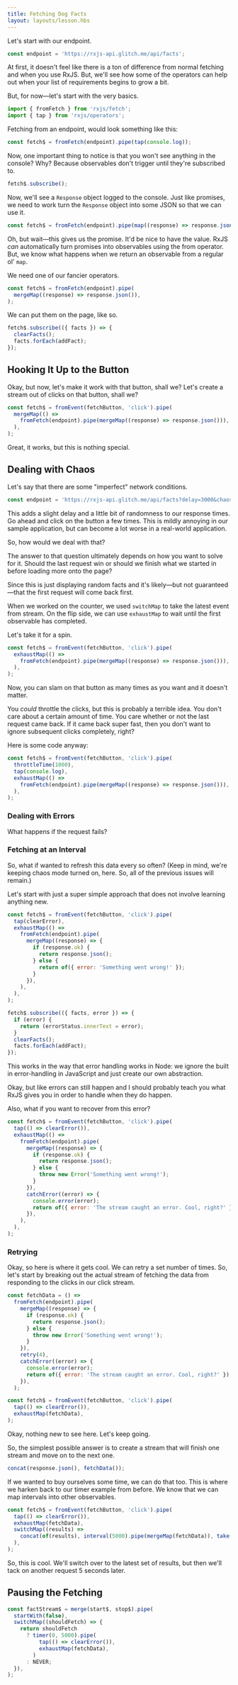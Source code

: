 ```yaml
---
title: Fetching Dog Facts
layout: layouts/lesson.hbs
---
```


Let's start with our endpoint.

```js
const endpoint = 'https://rxjs-api.glitch.me/api/facts';
```

At first, it doesn't feel like there is a ton of difference from normal fetching and when you use RxJS. But, we'll see how some of the operators can help out when your list of requirements begins to grow a bit.

But, for now—let's start with the very basics.

```js
import { fromFetch } from 'rxjs/fetch';
import { tap } from 'rxjs/operators';
```

Fetching from an endpoint, would look something like this:

```js
const fetch$ = fromFetch(endpoint).pipe(tap(console.log));
```

Now, one important thing to notice is that you won't see anything in the console? Why? Because observables don't trigger until they're subscribed to.

```js
fetch$.subscribe();
```

Now, we'll see a `Response` object logged to the console. Just like promises, we need to work turn the `Response` object into some JSON so that we can use it.

```js
const fetch$ = fromFetch(endpoint).pipe(map((response) => response.json()));
```

Oh, but wait—this gives us the promise. It'd be nice to have the value. RxJS _can_ automatically turn promises into observables using the from operator. But, we know what happens when we return an observable from a regular ol' `map`.

We need one of our fancier operators.

```js
const fetch$ = fromFetch(endpoint).pipe(
  mergeMap((response) => response.json()),
);
```

We can put them on the page, like so.

```js
fetch$.subscribe(({ facts }) => {
  clearFacts();
  facts.forEach(addFact);
});
```

## Hooking It Up to the Button

Okay, but now, let's make it work with that button, shall we? Let's create a stream out of clicks on that button, shall we?

```js
const fetch$ = fromEvent(fetchButton, 'click').pipe(
  mergeMap(() =>
    fromFetch(endpoint).pipe(mergeMap((response) => response.json())),
  ),
);
```

Great, it works, but this is nothing special.

## Dealing with Chaos

Let's say that there are some "imperfect" network conditions.

```js
const endpoint = 'https://rxjs-api.glitch.me/api/facts?delay=3000&chaos=1';
```

This adds a slight delay and a little bit of randomness to our response times. Go ahead and click on the button a few times. This is mildly annoying in our sample application, but can become a lot worse in a real-world application.

So, how would we deal with that?

The answer to that question ultimately depends on how you want to solve for it. Should the last request win or should we finish what we started in before loading more onto the page?

Since this is just displaying random facts and it's likely—but not guaranteed—that the first request will come back first.

When we worked on the counter, we used `switchMap` to take the latest event from stream. On the flip side, we can use `exhaustMap` to wait until the first observable has completed.

Let's take it for a spin.

```js
const fetch$ = fromEvent(fetchButton, 'click').pipe(
  exhaustMap(() =>
    fromFetch(endpoint).pipe(mergeMap((response) => response.json())),
  ),
);
```

Now, you can slam on that button as many times as you want and it doesn't matter.

You _could_ throttle the clicks, but this is probably a terrible idea. You don't care about a certain amount of time. You care whether or not the last request came back. If it came back super fast, then you don't want to ignore subsequent clicks completely, right?

Here is some code anyway:

```js
const fetch$ = fromEvent(fetchButton, 'click').pipe(
  throttleTime(1000),
  tap(console.log),
  exhaustMap(() =>
    fromFetch(endpoint).pipe(mergeMap((response) => response.json())),
  ),
);
```

### Dealing with Errors

What happens if the request fails?

### Fetching at an Interval

So, what if wanted to refresh this data every so often? (Keep in mind, we're keeping chaos mode turned on, here. So, all of the previous issues will remain.)

Let's start with just a super simple approach that does not involve learning anything new.

```js
const fetch$ = fromEvent(fetchButton, 'click').pipe(
  tap(clearError),
  exhaustMap(() =>
    fromFetch(endpoint).pipe(
      mergeMap((response) => {
        if (response.ok) {
          return response.json();
        } else {
          return of({ error: 'Something went wrong!' });
        }
      }),
    ),
  ),
);

fetch$.subscribe(({ facts, error }) => {
  if (error) {
    return (errorStatus.innerText = error);
  }
  clearFacts();
  facts.forEach(addFact);
});
```

This works in the way that error handling works in Node: we ignore the built in error-handling in JavaScript and just create our own abstraction.

Okay, but like errors can still happen and I should probably teach you what RxJS gives you in order to handle when they do happen.

Also, what if you want to recover from this error?

```js
const fetch$ = fromEvent(fetchButton, 'click').pipe(
  tap(() => clearError()),
  exhaustMap(() =>
    fromFetch(endpoint).pipe(
      mergeMap((response) => {
        if (response.ok) {
          return response.json();
        } else {
          throw new Error('Something went wrong!');
        }
      }),
      catchError((error) => {
        console.error(error);
        return of({ error: 'The stream caught an error. Cool, right?' });
      }),
    ),
  ),
);
```

### Retrying

Okay, so here is where it gets cool. We can retry a set number of times. So, let's start by breaking out the actual stream of fetching the data from responding to the clicks in our click stream.

```js
const fetchData = () =>
  fromFetch(endpoint).pipe(
    mergeMap((response) => {
      if (response.ok) {
        return response.json();
      } else {
        throw new Error('Something went wrong!');
      }
    }),
    retry(4),
    catchError((error) => {
      console.error(error);
      return of({ error: 'The stream caught an error. Cool, right?' });
    }),
  );

const fetch$ = fromEvent(fetchButton, 'click').pipe(
  tap(() => clearError()),
  exhaustMap(fetchData),
);
```

Okay, nothing new to see here. Let's keep going.

So, the simplest possible answer is to create a stream that will finish one stream and move on to the next one.

```js
concat(response.json(), fetchData());
```

If we wanted to buy ourselves some time, we can do that too. This is where we harken back to our timer example from before. We know that we can map intervals into other observables.

```js
const fetch$ = fromEvent(fetchButton, 'click').pipe(
  tap(() => clearError()),
  exhaustMap(fetchData),
  switchMap((results) =>
    concat(of(results), interval(5000).pipe(mergeMap(fetchData)), take(1)),
  ),
);
```

So, this is cool. We'll switch over to the latest set of results, but then we'll tack on another request 5 seconds later.

## Pausing the Fetching

```js
const factStream$ = merge(start$, stop$).pipe(
  startWith(false),
  switchMap((shouldFetch) => {
    return shouldFetch
      ? timer(0, 5000).pipe(
          tap(() => clearError()),
          exhaustMap(fetchData),
        )
      : NEVER;
  }),
);
```
